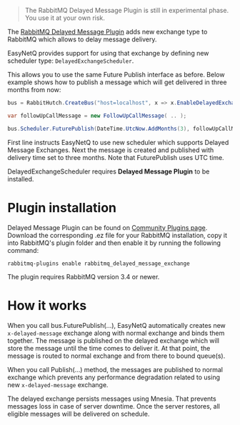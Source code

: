 > The RabbitMQ Delayed Message Plugin is still in experimental phase.<br/>
> You use it at your own risk.


The [RabbitMQ Delayed Message Plugin](https://github.com/rabbitmq/rabbitmq-delayed-message-exchange/) adds new exchange type to RabbitMQ which allows to delay message delivery.

EasyNetQ provides support for using that exchange by defining new scheduler type: `DelayedExchangeScheduler`. 

This allows you to use the same Future Publish interface as before. Below example shows how to publish a message which will get delivered in three months from now:
```c#
bus = RabbitHutch.CreateBus("host=localhost", x => x.EnableDelayedExchangeScheduler());

var followUpCallMessage = new FollowUpCallMessage( .. );

bus.Scheduler.FuturePublish(DateTime.UtcNow.AddMonths(3), followUpCallMessage);
```

First line instructs EasyNetQ to use new scheduler which supports Delayed Message Exchanges. Next the message is created and published with delivery time set to three months. Note that FuturePublish uses UTC time.

DelayedExchangeScheduler requires **Delayed Message Plugin** to be installed.

# Plugin installation

Delayed Message Plugin can be found on [Community Plugins page](http://www.rabbitmq.com/community-plugins.html). Download the corresponding .ez file for your RabbitMQ installation, copy it into RabbitMQ's plugin folder and then enable it by running the following command:
```
rabbitmq-plugins enable rabbitmq_delayed_message_exchange
```
The plugin requires RabbitMQ version 3.4 or newer.

# How it works

When you call bus.FuturePublish(...), EasyNetQ automatically creates new `x-delayed-message` exchange along with normal exchange and binds them together. The message is published on the delayed exchange which will store the message until the time comes to deliver it. At that point, the message is routed to normal exchange and from there to bound queue(s).

When you call Publish(...) method, the messages are published to normal exchange which prevents any performance degradation related to using new `x-delayed-message` exchange.

The delayed exchange persists messages using Mnesia. That prevents messages loss in case of server downtime. Once the server restores, all eligible messages will be delivered on schedule.